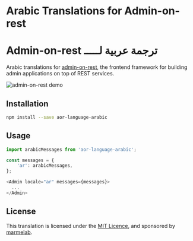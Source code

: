 # Arabic Translations for Admin-on-rest
# Admin-on-rest ترجمة عربية لـــــ

Arabic translations for [admin-on-rest](https://github.com/marmelab/admin-on-rest), the frontend framework for building admin applications on top of REST services.

![admin-on-rest demo](http://static.marmelab.com/admin-on-rest.gif)

## Installation

```sh
npm install --save aor-language-arabic
```

## Usage

```js
import arabicMessages from 'aor-language-arabic';

const messages = {
    'ar': arabicMessages,
};

<Admin locale="ar" messages={messages}>
  ...
</Admin>
```

## License

This translation is licensed under the [MIT Licence](LICENSE), and sponsored by [marmelab](http://marmelab.com).
